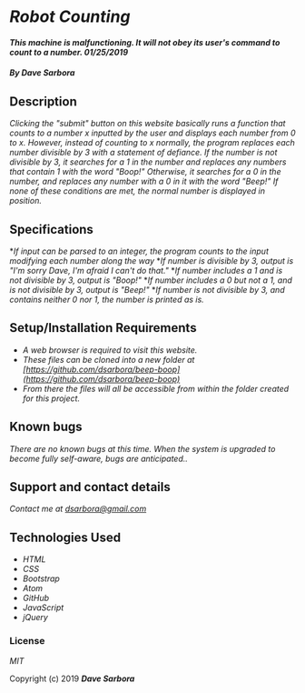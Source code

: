 # _Robot Counting_

#### _This machine is malfunctioning. It will not obey its user's command to count to a number. 01/25/2019_

#### _By **Dave Sarbora**_

## Description

_Clicking the "submit" button on this website basically runs a function that counts to a number x inputted by the user and displays each number from 0 to x. However, instead of counting to x normally, the program replaces each number divisible by 3 with a statement of defiance. If the number is not divisible by 3, it searches for a 1 in the number and replaces any numbers that contain 1 with the word "Boop!" Otherwise, it searches for a 0 in the number, and replaces any number with a 0 in it with the word "Beep!" If none of these conditions are met, the normal number is displayed in position._

## Specifications

*_If input can be parsed to an integer, the program counts to the input modifying each number along the way_
*_If number is divisible by 3, output is "I'm sorry Dave, I'm afraid I can't do that."_
*_If number includes a 1 and is not divisible by 3, output is "Boop!"_
*_If number includes a 0 but not a 1, and is not divisible by 3, output is "Beep!"_
*_If number is not divisible by 3, and contains neither 0 nor 1, the number is printed as is._

## Setup/Installation Requirements

* _A web browser is required to visit this website._
* _These files can be cloned into a new folder at [https://github.com/dsarbora/beep-boop](https://github.com/dsarbora/beep-boop)_
* _From there the files will all be accessible from within the folder created for this project._

## Known bugs

_There are no known bugs at this time. When the system is upgraded to become fully self-aware, bugs are anticipated.._

## Support and contact details

_Contact me at [dsarbora@gmail.com](dsarbora@gmail.com)_

## Technologies Used

* _HTML_
* _CSS_
* _Bootstrap_
* _Atom_
* _GitHub_
* _JavaScript_
* _jQuery_

### License

*MIT*

Copyright (c) 2019 **_Dave Sarbora_**
